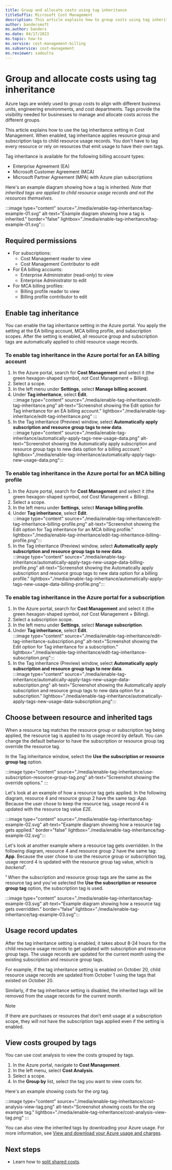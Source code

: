 ```yaml
---
title: Group and allocate costs using tag inheritance
titleSuffix: Microsoft Cost Management
description: This article explains how to group costs using tag inheritance.
author: bandersmsft
ms.author: banders
ms.date: 04/17/2023
ms.topic: how-to
ms.service: cost-management-billing
ms.subservice: cost-management
ms.reviewer: sadoulta
---
```


# Group and allocate costs using tag inheritance

Azure tags are widely used to group costs to align with different business units, engineering environments, and cost departments. Tags provide the visibility needed for businesses to manage and allocate costs across the different groups.

This article explains how to use the tag inheritance setting in Cost Management. When enabled, tag inheritance applies resource group and subscription tags to child resource usage records. You don't have to tag every resource or rely on resources that emit usage to have their own tags.

Tag inheritance is available for the following billing account types:

- Enterprise Agreement (EA)
- Microsoft Customer Agreement (MCA)
- Microsoft Partner Agreement (MPA) with Azure plan subscriptions

Here's an example diagram showing how a tag is inherited. *Note that inherited tags are applied to child resource usage records and not the resources themselves.*

:::image type="content" source="./media/enable-tag-inheritance/tag-example-01.svg" alt-text="Example diagram showing how a tag is inherited." border="false" lightbox="./media/enable-tag-inheritance/tag-example-01.svg":::

## Required permissions

- For subscriptions:
  - Cost Management reader to view
  - Cost Management Contributor to edit
- For EA billing accounts:
  - Enterprise Administrator (read-only) to view
  - Enterprise Administrator to edit
- For MCA billing profiles:
  - Billing profile reader to view
  - Billing profile contributor to edit

## Enable tag inheritance

You can enable the tag inheritance setting in the Azure portal. You apply the setting at the EA billing account, MCA billing profile, and subscription scopes. After the setting is enabled, all resource group and subscription tags are automatically applied to child resource usage records.

### To enable tag inheritance in the Azure portal for an EA billing account

1. In the Azure portal, search for **Cost Management** and select it (the green hexagon-shaped symbol, *not* Cost Management + Billing).
1. Select a scope.
1. In the left menu under **Settings**, select **Manage billing account**.
1. Under **Tag inheritance**, select **Edit**.  
    :::image type="content" source="./media/enable-tag-inheritance/edit-tag-inheritance.png" alt-text="Screenshot showing the Edit option for Tag inheritance for an EA billing account." lightbox="./media/enable-tag-inheritance/edit-tag-inheritance.png" :::
1. In the Tag inheritance (Preview) window, select **Automatically apply subscription and resource group tags to new data**.  
    :::image type="content" source="./media/enable-tag-inheritance/automatically-apply-tags-new-usage-data.png" alt-text="Screenshot showing the Automatically apply subscription and resource group tags to new data option for a billing account."  lightbox="./media/enable-tag-inheritance/automatically-apply-tags-new-usage-data.png":::

### To enable tag inheritance in the Azure portal for an MCA billing profile

1. In the Azure portal, search for **Cost Management** and select it (the green hexagon-shaped symbol, *not* Cost Management + Billing).
1. Select a scope.
1. In the left menu under **Settings**, select **Manage billing profile**.
1. Under **Tag inheritance**, select **Edit**.  
    :::image type="content" source="./media/enable-tag-inheritance/edit-tag-inheritance-billing-profile.png" alt-text="Screenshot showing the Edit option for Tag inheritance for an MCA billing profile." lightbox="./media/enable-tag-inheritance/edit-tag-inheritance-billing-profile.png":::
1. In the Tag inheritance (Preview) window, select **Automatically apply subscription and resource group tags to new data**.  
    :::image type="content" source="./media/enable-tag-inheritance/automatically-apply-tags-new-usage-data-billing-profile.png" alt-text="Screenshot showing the Automatically apply subscription and resource group tags to new data option for a billing profile." lightbox="./media/enable-tag-inheritance/automatically-apply-tags-new-usage-data-billing-profile.png":::

### To enable tag inheritance in the Azure portal for a subscription

1. In the Azure portal, search for **Cost Management** and select it (the green hexagon-shaped symbol, *not* Cost Management + Billing).
1. Select a subscription scope.
1. In the left menu under **Settings**, select **Manage subscription**.
1. Under **Tag inheritance**, select **Edit**.  
    :::image type="content" source="./media/enable-tag-inheritance/edit-tag-inheritance-subscription.png" alt-text="Screenshot showing the Edit option for Tag inheritance for a subscription." lightbox="./media/enable-tag-inheritance/edit-tag-inheritance-subscription.png":::
1. In the Tag inheritance (Preview) window, select **Automatically apply subscription and resource group tags to new data**.  
    :::image type="content" source="./media/enable-tag-inheritance/automatically-apply-tags-new-usage-data-subscription.png" alt-text="Screenshot showing the Automatically apply subscription and resource group tags to new data option for a subscription." lightbox="./media/enable-tag-inheritance/automatically-apply-tags-new-usage-data-subscription.png":::

## Choose between resource and inherited tags

When a resource tag matches the resource group or subscription tag being applied, the resource tag is applied to its usage record by default. You can change the default behavior to have the subscription or resource group tag override the resource tag.

In the Tag inheritance window, select the **Use the subscription or resource group tag** option.

:::image type="content" source="./media/enable-tag-inheritance/use-subscription-resource-group-tag.png" alt-text="Screenshot showing the override options." :::

Let's look at an example of how a resource tag gets applied. In the following diagram, resource 4 and resource group 2 have the same tag: *App*. Because the user chose to keep the resource tag, usage record 4 is updated with the resource tag value *E2E*.

:::image type="content" source="./media/enable-tag-inheritance/tag-example-02.svg" alt-text="Example diagram showing how a resource tag gets applied." border="false" lightbox="./media/enable-tag-inheritance/tag-example-02.svg":::

Let's look at another example where a resource tag gets overridden. In the following diagram, resource 4 and resource group 2 have the same tag: **App**. Because the user chose to use the resource group or subscription tag, usage record 4 is updated with the resource group tag value, which is *backend*¹.

¹ When the subscription and resource group tags are the same as the resource tag and you’ve selected the **Use the subscription or resource group tag** option, the subscription tag is used.

:::image type="content" source="./media/enable-tag-inheritance/tag-example-03.svg" alt-text="Example diagram showing how a resource tag gets overridden." border="false" lightbox="./media/enable-tag-inheritance/tag-example-03.svg":::

## Usage record updates

After the tag inheritance setting is enabled, it takes about 8-24 hours for the child resource usage records to get updated with subscription and resource group tags. The usage records are updated for the current month using the existing subscription and resource group tags.

For example, if the tag inheritance setting is enabled on October 20, child resource usage records are updated from October 1 using the tags that existed on October 20.

Similarly, if the tag inheritance setting is disabled, the inherited tags will be removed from the usage records for the current month.

> [!NOTE]
> If there are purchases or resources that don’t emit usage at a subscription scope, they will not have the subscription tags applied even if the setting is enabled.

## View costs grouped by tags

You can use cost analysis to view the costs grouped by tags.

1. In the Azure portal, navigate to **Cost Management**.
1. In the left menu, select **Cost Analysis**.
1. Select a scope.
1. In the **Group by** list, select the tag you want to view costs for.

Here's an example showing costs for the *org* tag.

:::image type="content" source="./media/enable-tag-inheritance/cost-analysis-view-tag.png" alt-text="Screenshot showing costs for the org example tag." lightbox="./media/enable-tag-inheritance/cost-analysis-view-tag.png" :::

You can also view the inherited tags by downloading your Azure usage. For more information, see [View and download your Azure usage and charges](../understand/download-azure-daily-usage.md).

## Next steps

- Learn how to [split shared costs](allocate-costs.md).
